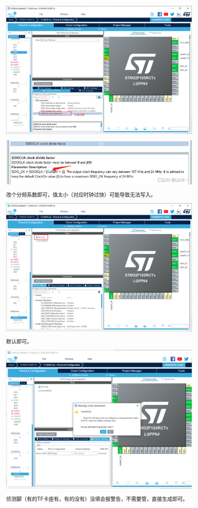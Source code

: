 ![image-20221130015544002](README.assets/image-20221130015544002.png)

![img](README.assets/54a806f7070b44df84f79e4ff8d2471b.png)

改个分频系数即可，值太小（对应时钟过快）可能导致无法写入。

![image-20221130015558533](README.assets/image-20221130015558533.png)

默认即可。

![image-20221130015713379](README.assets/image-20221130015713379.png)

侦测脚（有的TF卡座有，有的没有）没填会报警告，不需要管，直接生成即可。

